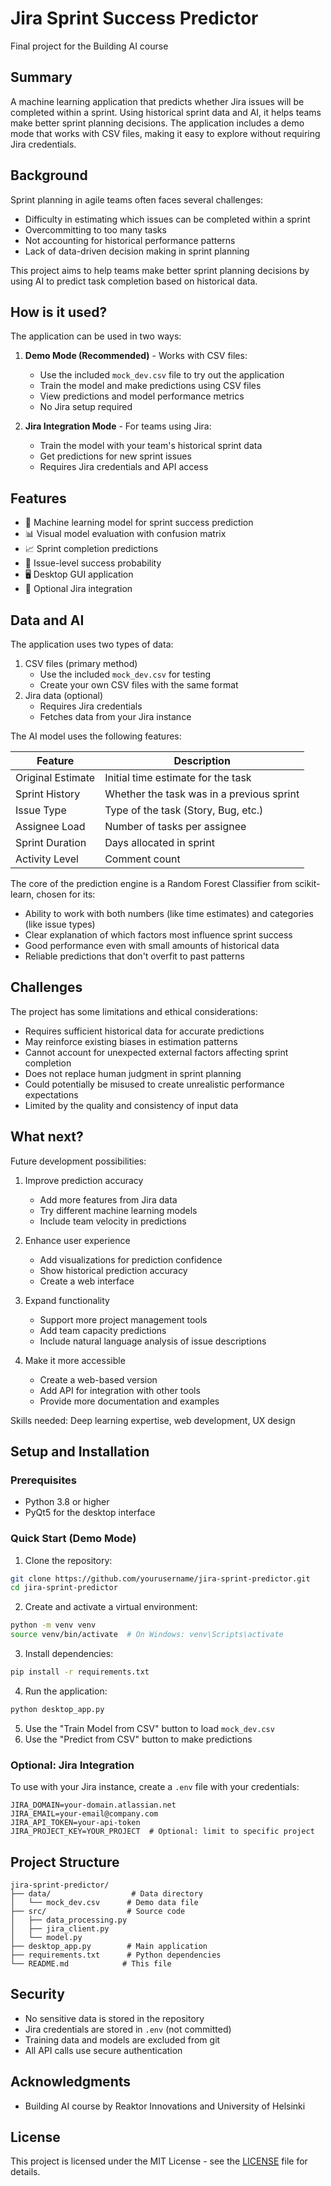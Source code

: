 # Jira Sprint Success Predictor

Final project for the Building AI course

## Summary

A machine learning application that predicts whether Jira issues will be completed within a sprint. Using historical sprint data and AI, it helps teams make better sprint planning decisions. The application includes a demo mode that works with CSV files, making it easy to explore without requiring Jira credentials.

## Background

Sprint planning in agile teams often faces several challenges:
* Difficulty in estimating which issues can be completed within a sprint
* Overcommitting to too many tasks
* Not accounting for historical performance patterns
* Lack of data-driven decision making in sprint planning

This project aims to help teams make better sprint planning decisions by using AI to predict task completion based on historical data.

## How is it used?

The application can be used in two ways:

1. **Demo Mode (Recommended)** - Works with CSV files:
   - Use the included `mock_dev.csv` file to try out the application
   - Train the model and make predictions using CSV files
   - View predictions and model performance metrics
   - No Jira setup required

2. **Jira Integration Mode** - For teams using Jira:
   - Train the model with your team's historical sprint data
   - Get predictions for new sprint issues
   - Requires Jira credentials and API access

## Features

- 🤖 Machine learning model for sprint success prediction
- 📊 Visual model evaluation with confusion matrix
- 📈 Sprint completion predictions
- 🎯 Issue-level success probability
- 🖥️ Desktop GUI application
- 🔄 Optional Jira integration

## Data and AI

The application uses two types of data:
1. CSV files (primary method)
   - Use the included `mock_dev.csv` for testing
   - Create your own CSV files with the same format
2. Jira data (optional)
   - Requires Jira credentials
   - Fetches data from your Jira instance

The AI model uses the following features:

| Feature | Description |
| ------- | ----------- |
| Original Estimate | Initial time estimate for the task |
| Sprint History | Whether the task was in a previous sprint |
| Issue Type | Type of the task (Story, Bug, etc.) |
| Assignee Load | Number of tasks per assignee |
| Sprint Duration | Days allocated in sprint |
| Activity Level | Comment count |

The core of the prediction engine is a Random Forest Classifier from scikit-learn, chosen for its:
- Ability to work with both numbers (like time estimates) and categories (like issue types)
- Clear explanation of which factors most influence sprint success
- Good performance even with small amounts of historical data
- Reliable predictions that don't overfit to past patterns

## Challenges

The project has some limitations and ethical considerations:
* Requires sufficient historical data for accurate predictions
* May reinforce existing biases in estimation patterns
* Cannot account for unexpected external factors affecting sprint completion
* Does not replace human judgment in sprint planning
* Could potentially be misused to create unrealistic performance expectations
* Limited by the quality and consistency of input data

## What next?

Future development possibilities:
1. Improve prediction accuracy
   - Add more features from Jira data
   - Try different machine learning models
   - Include team velocity in predictions

2. Enhance user experience
   - Add visualizations for prediction confidence
   - Show historical prediction accuracy
   - Create a web interface

3. Expand functionality
   - Support more project management tools
   - Add team capacity predictions
   - Include natural language analysis of issue descriptions

4. Make it more accessible
   - Create a web-based version
   - Add API for integration with other tools
   - Provide more documentation and examples

Skills needed: Deep learning expertise, web development, UX design

## Setup and Installation

### Prerequisites
- Python 3.8 or higher
- PyQt5 for the desktop interface

### Quick Start (Demo Mode)

1. Clone the repository:
```bash
git clone https://github.com/yourusername/jira-sprint-predictor.git
cd jira-sprint-predictor
```

2. Create and activate a virtual environment:
```bash
python -m venv venv
source venv/bin/activate  # On Windows: venv\Scripts\activate
```

3. Install dependencies:
```bash
pip install -r requirements.txt
```

4. Run the application:
```bash
python desktop_app.py
```

5. Use the "Train Model from CSV" button to load `mock_dev.csv`
6. Use the "Predict from CSV" button to make predictions

### Optional: Jira Integration

To use with your Jira instance, create a `.env` file with your credentials:
```
JIRA_DOMAIN=your-domain.atlassian.net
JIRA_EMAIL=your-email@company.com
JIRA_API_TOKEN=your-api-token
JIRA_PROJECT_KEY=YOUR_PROJECT  # Optional: limit to specific project
```

## Project Structure

```
jira-sprint-predictor/
├── data/                  # Data directory
│   └── mock_dev.csv      # Demo data file
├── src/                  # Source code
│   ├── data_processing.py
│   ├── jira_client.py
│   └── model.py
├── desktop_app.py        # Main application
├── requirements.txt      # Python dependencies
└── README.md            # This file
```

## Security

- No sensitive data is stored in the repository
- Jira credentials are stored in `.env` (not committed)
- Training data and models are excluded from git
- All API calls use secure authentication

## Acknowledgments

* Building AI course by Reaktor Innovations and University of Helsinki

## License

This project is licensed under the MIT License - see the [LICENSE](LICENSE) file for details. 
